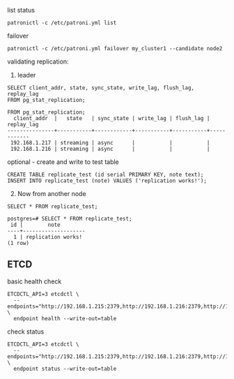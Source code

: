 list status
```
patronictl -c /etc/patroni.yml list
```

failover
```
patronictl -c /etc/patroni.yml failover my_cluster1 --candidate node2
```

validating replication:
1. leader
```
SELECT client_addr, state, sync_state, write_lag, flush_lag, replay_lag
FROM pg_stat_replication;

FROM pg_stat_replication;
  client_addr  |   state   | sync_state | write_lag | flush_lag | replay_lag
---------------+-----------+------------+-----------+-----------+------------
 192.168.1.217 | streaming | async      |           |           |
 192.168.1.216 | streaming | async      |           |           |
```

optional - create and write to test table
```
CREATE TABLE replicate_test (id serial PRIMARY KEY, note text);
INSERT INTO replicate_test (note) VALUES ('replication works!');
```

2. Now from another node
```
SELECT * FROM replicate_test;

postgres=# SELECT * FROM replicate_test;
 id |        note
----+--------------------
  1 | replication works!
(1 row)
```

## ETCD
basic health check
```
ETCDCTL_API=3 etcdctl \
  --endpoints="http://192.168.1.215:2379,http://192.168.1.216:2379,http://192.168.1.217:2379" \
  endpoint health --write-out=table
```

check status
```
ETCDCTL_API=3 etcdctl \
  --endpoints="http://192.168.1.215:2379,http://192.168.1.216:2379,http://192.168.1.217:2379" \
  endpoint status --write-out=table
```

